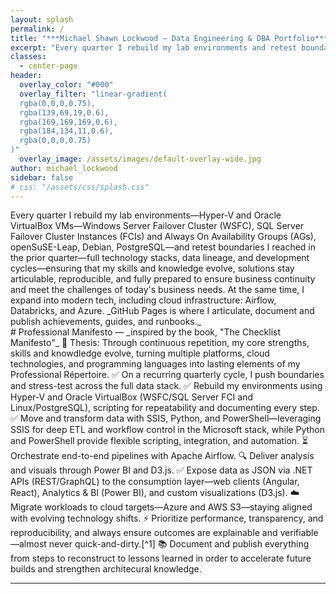 ```yaml
---
layout: splash
permalink: /
title: "***Michael Shawn Lockwood — Data Engineering & DBA Portfolio***"
excerpt: "Every quarter I rebuild my lab environments and retest boundaries I reached in the prior quarter — full technology stacks, data lineage, and development cycles. _GitHub Pages is where I articulate, document, and publish achievements, guides and runbooks._"
classes:
  - center-page
header:
  overlay_color: "#000" 
  overlay_filter: "linear-gradient(
  rgba(0,0,0,0.75),
  rgba(139,69,19,0.6), 
  rgba(169,169,169,0.6),
  rgba(184,134,11,0.6),
  rgba(0,0,0,0.75)
)"
  overlay_image: /assets/images/default-overlay-wide.jpg 
author: michael_lockwood
sidebar: false
# css: "/assets/css/splash.css"
---
```


<html><body class="wide-center-page">
<div class="manifesto-intro" markdown="1">
Every quarter I rebuild my lab environments&mdash;Hyper-V and Oracle VirtualBox VMs&mdash;Windows Server Failover Cluster (WSFC), SQL Server Failover Cluster Instances (FCIs) and Always On Availability Groups (AGs), openSuSE-Leap, Debian, PostgreSQL&mdash;and retest boundaries I reached in the prior quarter&mdash;full technology stacks, data lineage, and development cycles&mdash;ensuring that my skills and knowledge evolve, solutions stay articulable, reproducible, and fully prepared to ensure business continuity and meet the challenges of today's business needs. At the same time, I expand into modern tech, including cloud infrastructure: Airflow, Databricks, and Azure. _GitHub Pages is where I articulate, document and publish achievements, guides, and runbooks._
</div>

<div class="manifesto-content" markdown="1">
# Professional Manifesto  
&mdash; _inspired by the book, "The Checklist Manifesto"_  
🎯 Thesis: Through continuous repetition, my core strengths, skills and knowdledge evolve, turning multiple platforms, cloud technologies, and programming languages into lasting elements of my Professional Répertoire.  
✅ On a recurring quarterly cycle, I push boundaries and stress-test across the full data stack.  
✅ Rebuild my environments using Hyper-V and Oracle VirtualBox (WSFC/SQL Server FCI and Linux/PostgreSQL), scripting for repeatability and documenting every step.  
✅ Move and transform data with SSIS, Python, and PowerShell—leveraging SSIS for deep ETL and workflow control in the Microsoft stack, while Python and PowerShell provide flexible scripting, integration, and automation.  
⏳ Orchestrate end-to-end pipelines with Apache Airflow.  
🔍 Deliver analysis and visuals through Power BI and D3.js.  
✅ Expose data as JSON via .NET APIs (REST/GraphQL) to the consumption layer—web clients (Angular, React), Analytics & BI (Power BI), and custom visualizations (D3.js).      
☁️ Migrate workloads to cloud targets—Azure and AWS S3—staying aligned with evolving technology shifts.  
⚡ Prioritize performance, transparency, and reproducibility, and always ensure outcomes are explainable and verifiable—almost never quick-and-dirty.[^1]  
📚 Document and publish everything from steps to reconstruct to lessons learned in order to accelerate future builds and strengthen architecural knowledge.  

[^1]: In DevOps and production work, urgent business needs sometimes require quick fixes. The key is to recognize these as exceptions, document them, and follow up with proper regression and stress testing so long-term quality isn’t compromised.  
</div>
</body></html>

---